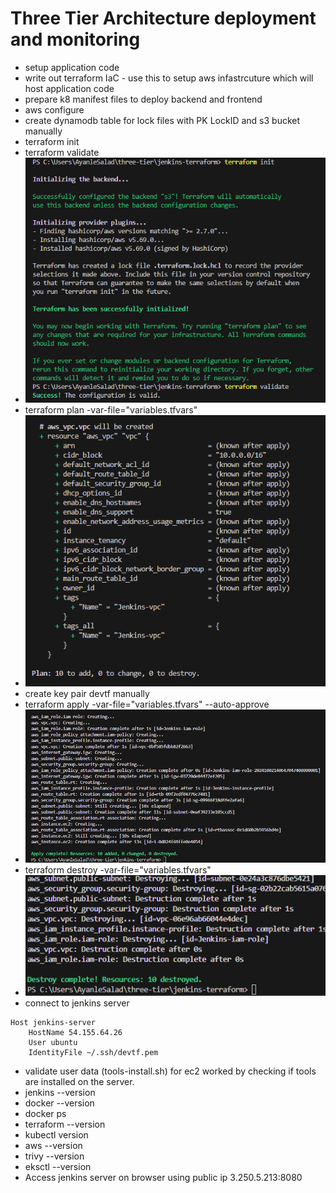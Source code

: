 
# Three Tier Architecture deployment and monitoring

- setup application code
- write out terraform IaC - use this to setup aws infastrcuture which will host application code
- prepare k8 manifest files to deploy backend and frontend
- aws configure
- create dynamodb table for lock files with PK LockID and s3 bucket manually
- terraform init
- terraform validate
- ![alt text](image.png)
- terraform plan -var-file="variables.tfvars"
- ![alt text](image-1.png)
- create key pair devtf manually
- terraform apply -var-file="variables.tfvars" --auto-approve
- ![alt text](image-3.png)
- terraform destroy -var-file="variables.tfvars"
- ![alt text](image-2.png)
- connect to jenkins server

```
Host jenkins-server
    HostName 54.155.64.26
    User ubuntu
    IdentityFile ~/.ssh/devtf.pem

```

- validate user data (tools-install.sh) for ec2 worked by checking if tools are installed on the server.
- jenkins --version
- docker --version
- docker ps
- terraform --version
- kubectl version
- aws --version
- trivy --version
- eksctl --version
- Access jenkins server on browser using public ip 3.250.5.213:8080
